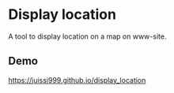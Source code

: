 # Display location
A tool to display location on a map on www-site.

## Demo
https://juissi999.github.io/display_location
